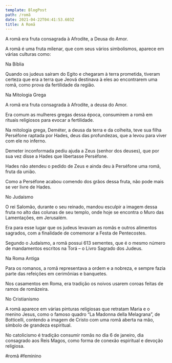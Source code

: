 ```yaml
---
template: BlogPost
path: /romã
date: 2021-04-22T04:41:53.603Z
title: A Romã
---
```

A romã era fruta consagrada à Afrodite, a Deusa do Amor.



A romã é uma fruta milenar, que com seus vários simbolismos, aparece em várias culturas como:

Na Bíblia

Quando os judeus saíram do Egito e chegaram à terra prometida, tiveram certeza que era a terra que Jeová destinava à eles ao encontrarem uma romã, como prova da fertilidade da região.

Na Mitologia Grega

A romã era fruta consagrada à Afrodite, a deusa do Amor.

Era comum as mulheres gregas dessa época, consumirem a romã em rituais religiosos para evocar a fertilidade.

Na mitologia grega, Deméter, a deusa da terra e da colheita, teve sua filha Perséfone raptada por Hades, deus das profundezas, que a levou para viver com ele no inferno.

Demeter inconformada pediu ajuda a Zeus (senhor dos deuses), que por sua vez disse a Hades que libertasse Perséfone.

Hades não atendeu o pedido de Zeus e ainda deu à Perséfone uma romã, fruta da união.

Como a Perséfone acabou comendo dos grãos dessa fruta, não pode mais se ver livre de Hades.

No Judaísmo

O rei Salomão, durante o seu reinado, mandou esculpir a imagem dessa fruta no alto das colunas de seu templo, onde hoje se encontra o Muro das Lamentações, em Jerusalém.

Era para esse lugar que os judeus levavam as romãs e outros alimentos sagrados, com a finalidade de comemorar a Festa de Pentecostes.

Segundo o Judaísmo, a romã possui 613 sementes, que é o mesmo número de mandamentos escritos na Torá – o Livro Sagrado dos Judeus.

Na Roma Antiga

Para os romanos, a romã representava a ordem e a nobreza, e sempre fazia parte das refeições em cerimônias e banquetes.

Nos casamentos em Roma, era tradição os noivos usarem coroas feitas de ramos de romãzeira.

No Cristianismo

A romã aparece em várias pinturas religiosas que retratam Maria e o menino Jesus, como o famoso quadro “La Madonna della Melagrana”, de Botticelli, contendo a imagem de Cristo com uma romã aberta na mão, símbolo de grandeza espiritual.

No catolicismo é tradição consumir romãs no dia 6 de janeiro, dia consagrado aos Reis Magos, como forma de conexão espiritual e devoção religiosa.



#romã #feminino
